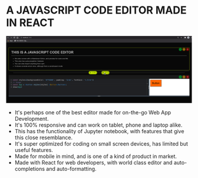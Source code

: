 # A JAVASCRIPT CODE EDITOR MADE IN REACT

![image of editor](editor.png)

- It's perhaps one of the best editor made for on-the-go Web App Development.
- It's 100% responsive and can work on tablet, phone and laptop alike.
- This has the functionality of Jupyter notebook, with features that give this close resemblance.
- It's super optimized for coding on small screen devices, has limited but useful features.
- Made for mobile in mind, and is one of a kind of product in market.
- Made with React for web developers, with world class editor and auto-completions and auto-formatting.